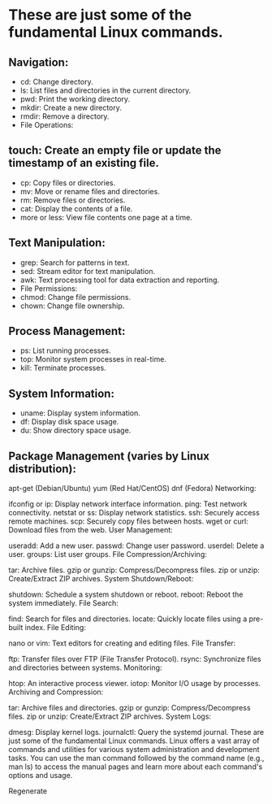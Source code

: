 # These are just some of the fundamental Linux commands. 
## Navigation:

- cd: Change directory.
- ls: List files and directories in the current directory.
- pwd: Print the working directory.
- mkdir: Create a new directory.
- rmdir: Remove a directory.
- File Operations:

## touch: Create an empty file or update the timestamp of an existing file.
- cp: Copy files or directories.
- mv: Move or rename files and directories.
- rm: Remove files or directories.
- cat: Display the contents of a file.
- more or less: View file contents one page at a time.

## Text Manipulation:

- grep: Search for patterns in text.
- sed: Stream editor for text manipulation.
- awk: Text processing tool for data extraction and reporting.
- File Permissions:
- chmod: Change file permissions.
- chown: Change file ownership.

## Process Management:

- ps: List running processes.
- top: Monitor system processes in real-time.
- kill: Terminate processes.

## System Information:

- uname: Display system information.
- df: Display disk space usage.
- du: Show directory space usage.

## Package Management (varies by Linux distribution):

apt-get (Debian/Ubuntu)
yum (Red Hat/CentOS)
dnf (Fedora)
Networking:

ifconfig or ip: Display network interface information.
ping: Test network connectivity.
netstat or ss: Display network statistics.
ssh: Securely access remote machines.
scp: Securely copy files between hosts.
wget or curl: Download files from the web.
User Management:

useradd: Add a new user.
passwd: Change user password.
userdel: Delete a user.
groups: List user groups.
File Compression/Archiving:

tar: Archive files.
gzip or gunzip: Compress/Decompress files.
zip or unzip: Create/Extract ZIP archives.
System Shutdown/Reboot:

shutdown: Schedule a system shutdown or reboot.
reboot: Reboot the system immediately.
File Search:

find: Search for files and directories.
locate: Quickly locate files using a pre-built index.
File Editing:

nano or vim: Text editors for creating and editing files.
File Transfer:

ftp: Transfer files over FTP (File Transfer Protocol).
rsync: Synchronize files and directories between systems.
Monitoring:

htop: An interactive process viewer.
iotop: Monitor I/O usage by processes.
Archiving and Compression:

tar: Archive files and directories.
gzip or gunzip: Compress/Decompress files.
zip or unzip: Create/Extract ZIP archives.
System Logs:

dmesg: Display kernel logs.
journalctl: Query the systemd journal.
These are just some of the fundamental Linux commands. Linux offers a vast array of commands and utilities for various system administration and development tasks. You can use the man command followed by the command name (e.g., man ls) to access the manual pages and learn more about each command's options and usage.






Regenerate
